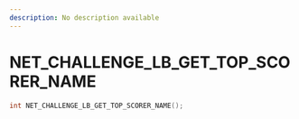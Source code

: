 ```yaml
---
description: No description available 
---
```


# NET_CHALLENGE_LB_GET_TOP_SCORER_NAME

```cpp
int NET_CHALLENGE_LB_GET_TOP_SCORER_NAME();
```